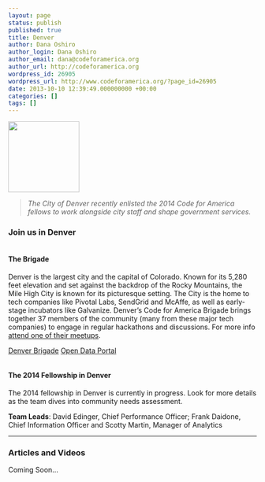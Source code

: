 ```yaml
---
layout: page
status: publish
published: true
title: Denver
author: Dana Oshiro
author_login: Dana Oshiro
author_email: dana@codeforamerica.org
author_url: http://codeforamerica.org
wordpress_id: 26905
wordpress_url: http://www.codeforamerica.org/?page_id=26905
date: 2013-10-10 12:39:49.000000000 +00:00
categories: []
tags: []
---
```

<div class="text-and-picture">
<div class="picture"><img alt="" src="http://www.codeforamerica.org/wp-content/uploads/2013/10/denver_logo3.jpg" width="144" height="144" /></div>
<blockquote><em>The City of Denver recently enlisted the 2014 Code for America fellows to work alongside city staff and shape government services.</em></blockquote>
</div>
<div class="clearfix"></div>
<h3>Join us in Denver</h3>
<div class="text-and-picture">
<div class="picture"><a href="http://www.meetup.com/cfabrigade/Denver-CO/past/"><img alt="" src="http://www.codeforamerica.org/wp-content/uploads/2013/10/denver_brigade.jpg" /></a></div>
<h4>The Brigade</h4>
Denver is the largest city and the capital of Colorado. Known for its 5,280 feet elevation and set against the backdrop of the Rocky Mountains, the Mile High City is known for its picturesque setting. The City is the home to tech companies like Pivotal Labs, SendGrid and McAffe, as well as early-stage incubators like Galvanize. Denver’s Code for America Brigade brings together 37 members of the community (many from these major tech companies) to engage in regular hackathons and discussions. For more info <a href="http://www.meetup.com/cfabrigade/Denver-CO/past/">attend one of their meetups</a>.
<p class="link-block"><a href="http://www.meetup.com/cfabrigade/Denver-CO/past/">Denver Brigade</a>
<a href="http://data.denvergov.org/">Open Data Portal</a></p>

</div>
<div class="text-and-picture">
<div class="picture">

<img alt="" src="http://www.codeforamerica.org/wp-content/uploads/2013/10/denver_fellowship.jpg" />

</div>
<h4>The 2014 Fellowship in Denver</h4>
The 2014 fellowship in Denver is currently in progress. Look for more details as the team dives into community needs assessment.

<b>Team Leads</b>: David Edinger, Chief Performance Officer; Frank Daidone, Chief Information Officer and Scotty Martin, Manager of Analytics

</div>

<hr />

<h3>Articles and Videos</h3>
<div class="picture-and-text">Coming Soon...</div>
